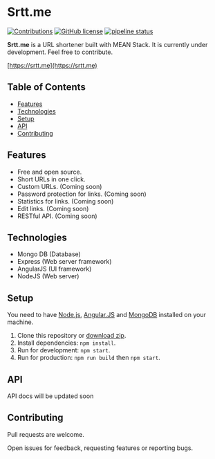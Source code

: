 # Srtt.me

[![Contributions](https://img.shields.io/badge/contributions-welcome-brightgreen.svg)](https://github.com/BRoy98/srtt.me/#contributing)
[![GitHub license](https://img.shields.io/github/license/BRoy98/srtt.me.svg)](https://github.com/BRoy98/srtt.me/blob/develop/LICENSE)
[![pipeline status](https://gitlab.com/BRoy98/srtt-me/badges/master/pipeline.svg)](https://gitlab.com/BRoy98/srtt-me/commits/master)

**Srtt.me** is a URL shortener built with MEAN Stack. It is currently under development. Feel free to contribute. 

[https://srtt.me](https://srtt.me)

## Table of Contents
* [Features](#features)
* [Technologies](#technologies)
* [Setup](#setup)
* [API](#api)
* [Contributing](#contributing)

## Features
* Free and open source.
* Short URLs in one click.
* Custom URLs. (Coming soon)
* Password protection for links. (Coming soon)
* Statistics for links. (Coming soon)
* Edit links. (Coming soon)
* RESTful API. (Coming soon)

## Technologies
* Mongo DB (Database)
* Express (Web server framework)
* AngularJS (UI framework)
* NodeJS (Web server)

## Setup
You need to have [Node.js](https://nodejs.org/), [Angular.JS](https://angular.io/) and [MongoDB](https://www.mongodb.com/) installed on your machine.

1. Clone this repository or [download zip](https://github.com/BRoy98/srtt.me/archive/develop.zip).
2. Install dependencies: `npm install`.
3. Run for development: `npm start`.
4. Run for production: `npm run build` then `npm start`.

## API
API docs will be updated soon

## Contributing
Pull requests are welcome.

Open issues for feedback, requesting features or reporting bugs.